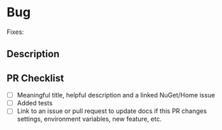 <!-- DO NOT MODIFY OR DELETE THIS TEMPLATE. IT IS USED IN AUTOMATION. -->

# Bug

<!-- If this is an engineering change or test change only, you do not need an issue. -->
<!-- Find or create an issue in NuGet/Home and paste the full url. -->
<!-- At the maintainers discretion, multiple changes may apply to a single issue, but only when the PRs are all created within a short period of time. -->
Fixes: 

## Description

## PR Checklist

- [ ] Meaningful title, helpful description and a linked NuGet/Home issue
- [ ] Added tests
- [ ] Link to an issue or pull request to update docs if this PR changes settings, environment variables, new feature, etc.

<!--
Note: please make sure you follow the following guidelines.
https://github.com/NuGet/NuGet.Client/blob/dev/docs/feature-guide.md
https://github.com/NuGet/NuGet.Client/blob/dev/docs/coding-guidelines.md
https://github.com/NuGet/NuGet.Client/blob/dev/docs/localizability.md
-->
